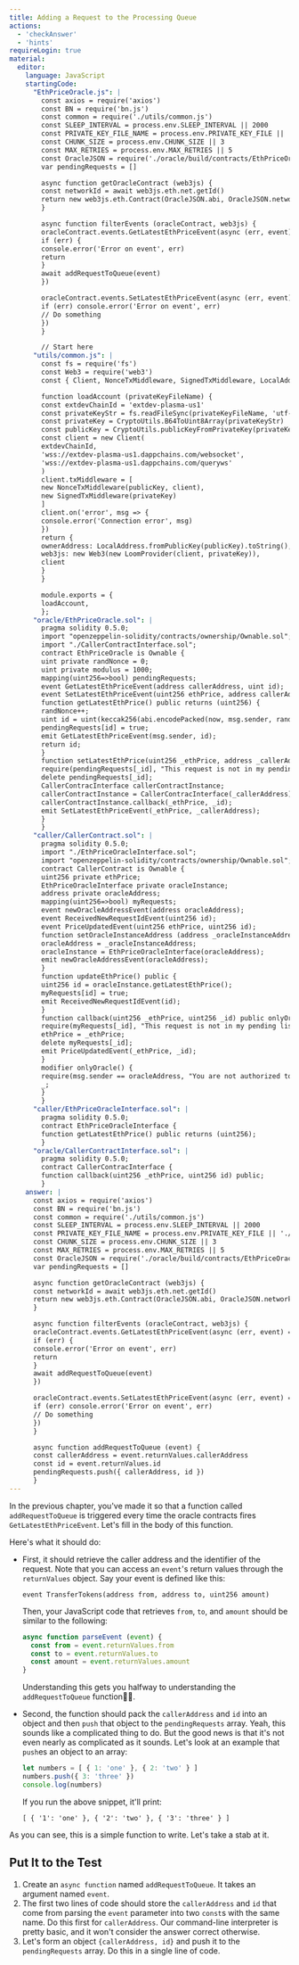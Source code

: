 ```yaml
---
title: Adding a Request to the Processing Queue
actions:
  - 'checkAnswer'
  - 'hints'
requireLogin: true
material:
  editor:
    language: JavaScript
    startingCode:
      "EthPriceOracle.js": |
        const axios = require('axios')
        const BN = require('bn.js')
        const common = require('./utils/common.js')
        const SLEEP_INTERVAL = process.env.SLEEP_INTERVAL || 2000
        const PRIVATE_KEY_FILE_NAME = process.env.PRIVATE_KEY_FILE || './oracle/oracle_private_key'
        const CHUNK_SIZE = process.env.CHUNK_SIZE || 3
        const MAX_RETRIES = process.env.MAX_RETRIES || 5
        const OracleJSON = require('./oracle/build/contracts/EthPriceOracle.json')
        var pendingRequests = []

        async function getOracleContract (web3js) {
        const networkId = await web3js.eth.net.getId()
        return new web3js.eth.Contract(OracleJSON.abi, OracleJSON.networks[networkId].address)
        }

        async function filterEvents (oracleContract, web3js) {
        oracleContract.events.GetLatestEthPriceEvent(async (err, event) => {
        if (err) {
        console.error('Error on event', err)
        return
        }
        await addRequestToQueue(event)
        })

        oracleContract.events.SetLatestEthPriceEvent(async (err, event) => {
        if (err) console.error('Error on event', err)
        // Do something
        })
        }

        // Start here
      "utils/common.js": |
        const fs = require('fs')
        const Web3 = require('web3')
        const { Client, NonceTxMiddleware, SignedTxMiddleware, LocalAddress, CryptoUtils, LoomProvider } = require('loom-js')

        function loadAccount (privateKeyFileName) {
        const extdevChainId = 'extdev-plasma-us1'
        const privateKeyStr = fs.readFileSync(privateKeyFileName, 'utf-8')
        const privateKey = CryptoUtils.B64ToUint8Array(privateKeyStr)
        const publicKey = CryptoUtils.publicKeyFromPrivateKey(privateKey)
        const client = new Client(
        extdevChainId,
        'wss://extdev-plasma-us1.dappchains.com/websocket',
        'wss://extdev-plasma-us1.dappchains.com/queryws'
        )
        client.txMiddleware = [
        new NonceTxMiddleware(publicKey, client),
        new SignedTxMiddleware(privateKey)
        ]
        client.on('error', msg => {
        console.error('Connection error', msg)
        })
        return {
        ownerAddress: LocalAddress.fromPublicKey(publicKey).toString(),
        web3js: new Web3(new LoomProvider(client, privateKey)),
        client
        }
        }

        module.exports = {
        loadAccount,
        };
      "oracle/EthPriceOracle.sol": |
        pragma solidity 0.5.0;
        import "openzeppelin-solidity/contracts/ownership/Ownable.sol";
        import "./CallerContractInterface.sol";
        contract EthPriceOracle is Ownable {
        uint private randNonce = 0;
        uint private modulus = 1000;
        mapping(uint256=>bool) pendingRequests;
        event GetLatestEthPriceEvent(address callerAddress, uint id);
        event SetLatestEthPriceEvent(uint256 ethPrice, address callerAddress);
        function getLatestEthPrice() public returns (uint256) {
        randNonce++;
        uint id = uint(keccak256(abi.encodePacked(now, msg.sender, randNonce))) % modulus;
        pendingRequests[id] = true;
        emit GetLatestEthPriceEvent(msg.sender, id);
        return id;
        }
        function setLatestEthPrice(uint256 _ethPrice, address _callerAddress, uint256 _id) public onlyOwner {
        require(pendingRequests[_id], "This request is not in my pending list.");
        delete pendingRequests[_id];
        CallerContracInterface callerContractInstance;
        callerContractInstance = CallerContracInterface(_callerAddress);
        callerContractInstance.callback(_ethPrice, _id);
        emit SetLatestEthPriceEvent(_ethPrice, _callerAddress);
        }
        }
      "caller/CallerContract.sol": |
        pragma solidity 0.5.0;
        import "./EthPriceOracleInterface.sol";
        import "openzeppelin-solidity/contracts/ownership/Ownable.sol";
        contract CallerContract is Ownable {
        uint256 private ethPrice;
        EthPriceOracleInterface private oracleInstance;
        address private oracleAddress;
        mapping(uint256=>bool) myRequests;
        event newOracleAddressEvent(address oracleAddress);
        event ReceivedNewRequestIdEvent(uint256 id);
        event PriceUpdatedEvent(uint256 ethPrice, uint256 id);
        function setOracleInstanceAddress (address _oracleInstanceAddress) public onlyOwner {
        oracleAddress = _oracleInstanceAddress;
        oracleInstance = EthPriceOracleInterface(oracleAddress);
        emit newOracleAddressEvent(oracleAddress);
        }
        function updateEthPrice() public {
        uint256 id = oracleInstance.getLatestEthPrice();
        myRequests[id] = true;
        emit ReceivedNewRequestIdEvent(id);
        }
        function callback(uint256 _ethPrice, uint256 _id) public onlyOracle {
        require(myRequests[_id], "This request is not in my pending list.");
        ethPrice = _ethPrice;
        delete myRequests[_id];
        emit PriceUpdatedEvent(_ethPrice, _id);
        }
        modifier onlyOracle() {
        require(msg.sender == oracleAddress, "You are not authorized to call this function.");
        _;
        }
        }
      "caller/EthPriceOracleInterface.sol": |
        pragma solidity 0.5.0;
        contract EthPriceOracleInterface {
        function getLatestEthPrice() public returns (uint256);
        }
      "oracle/CallerContractInterface.sol": |
        pragma solidity 0.5.0;
        contract CallerContracInterface {
        function callback(uint256 _ethPrice, uint256 id) public;
        }
    answer: |
      const axios = require('axios')
      const BN = require('bn.js')
      const common = require('./utils/common.js')
      const SLEEP_INTERVAL = process.env.SLEEP_INTERVAL || 2000
      const PRIVATE_KEY_FILE_NAME = process.env.PRIVATE_KEY_FILE || './oracle/oracle_private_key'
      const CHUNK_SIZE = process.env.CHUNK_SIZE || 3
      const MAX_RETRIES = process.env.MAX_RETRIES || 5
      const OracleJSON = require('./oracle/build/contracts/EthPriceOracle.json')
      var pendingRequests = []

      async function getOracleContract (web3js) {
      const networkId = await web3js.eth.net.getId()
      return new web3js.eth.Contract(OracleJSON.abi, OracleJSON.networks[networkId].address)
      }

      async function filterEvents (oracleContract, web3js) {
      oracleContract.events.GetLatestEthPriceEvent(async (err, event) => {
      if (err) {
      console.error('Error on event', err)
      return
      }
      await addRequestToQueue(event)
      })

      oracleContract.events.SetLatestEthPriceEvent(async (err, event) => {
      if (err) console.error('Error on event', err)
      // Do something
      })
      }

      async function addRequestToQueue (event) {
      const callerAddress = event.returnValues.callerAddress
      const id = event.returnValues.id
      pendingRequests.push({ callerAddress, id })
      }
---
```


In the previous chapter, you've made it so that a function called `addRequestToQueue` is triggered every time the oracle contracts fires `GetLatestEthPriceEvent`. Let's fill in the body of this function.

Here's what it should do:

* First, it should retrieve the caller address and the identifier of the request. Note that you can access an `event`'s return values through the `returnValues` object. Say your event is defined like this:

  ```Solidity
  event TransferTokens(address from, address to, uint256 amount)
  ```

  Then, your JavaScript code that retrieves `from`, `to`, and `amount` should be similar to the following:

  ```JavaScript
  async function parseEvent (event) {
    const from = event.returnValues.from
    const to = event.returnValues.to
    const amount = event.returnValues.amount
  }
  ```
  Understanding this gets you halfway to understanding the `addRequestToQueue` function🤘🏻.

* Second, the function should pack the `callerAddress` and `id` into an object and then `push` that object to the `pendingRequests` array. Yeah, this sounds like a complicated thing to do. But the good news is that it's not even nearly as complicated as it sounds. Let's look at an example that `push`es an object to an array:

  ```JavaScript
  let numbers = [ { 1: 'one' }, { 2: 'two' } ]
  numbers.push({ 3: 'three' })
  console.log(numbers)
  ```

  If you run the above snippet, it'll print:

  ```
  [ { '1': 'one' }, { '2': 'two' }, { '3': 'three' } ]
  ```

As you can see, this is a simple function to write. Let's take a stab at it.

## Put It to the Test

  1. Create an `async function` named `addRequestToQueue`. It takes an argument named `event`.
  2. The first two lines of code should store the `callerAddress` and `id` that come from parsing the `event` parameter into two `const`s with the same name. Do this first for `callerAddress`. Our command-line interpreter is pretty basic, and it won't consider the answer correct otherwise.
  3. Let's form an object `{callerAddress, id}` and push it to the `pendingRequests` array. Do this in a single line of code.